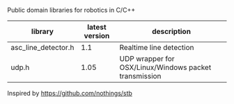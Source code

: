 Public domain libraries for robotics in C/C++

library             | latest version | description
--------------------|----------------|-------------
asc_line_detector.h | 1.1            | Realtime line detection
udp.h               | 1.05           | UDP wrapper for OSX/Linux/Windows packet transmission

Inspired by https://github.com/nothings/stb
